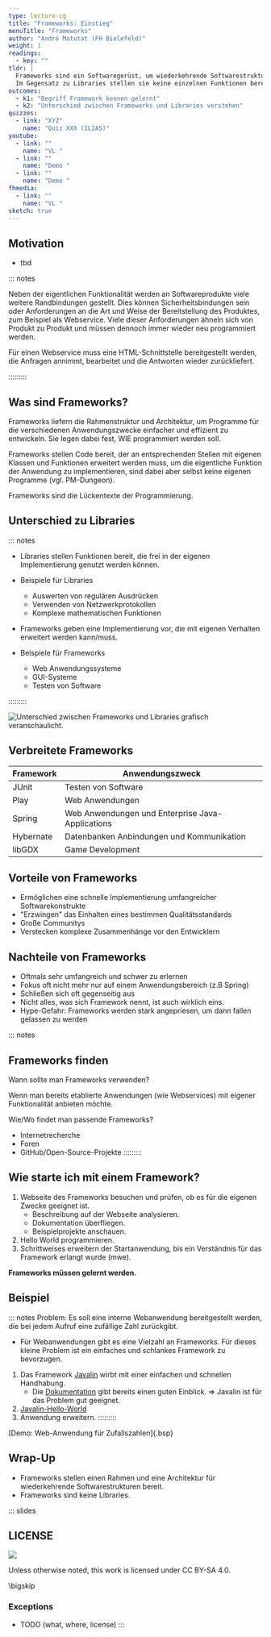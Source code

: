 ```yaml
---
type: lecture-cg
title: "Frameworks: Einstieg"
menuTitle: "Frameworks"
author: "André Matutat (FH Bielefeld)"
weight: 1
readings:
  - key: ""
tldr: |
  Frameworks sind ein Softwaregerüst, um wiederkehrende Softwarestrukturen schnell und einfach um die eigene Funktionalität zu erweitern.
  Im Gegensatz zu Libraries stellen sie keine einzelnen Funktionen bereits, die im eigene Code aufgerufen werden, sondern geben Strukturen vor, in denen der eigenen Code eingearbeitet werden muss.
outcomes:
  - k1: "Begriff Framework kennen gelernt"
  - k2: "Unterschied zwischen Frameworks und Libraries verstehen"
quizzes:
  - link: "XYZ"
    name: "Quiz XXX (ILIAS)"
youtube:
  - link: ""
    name: "VL "
  - link: ""
    name: "Demo "
  - link: ""
    name: "Demo "
fhmedia:
  - link: ""
    name: "VL "
sketch: true
---
```



## Motivation

- tbd

::: notes

Neben der eigentlichen Funktionalität werden an Softwareprodukte viele weitere Randbindungen gestellt.
Dies können Sicherheitsbindungen sein oder Anforderungen an die Art und Weise der Bereitstellung des Produktes, zum Beispiel als Webservice.
Viele dieser Anforderungen ähneln sich von Produkt zu Produkt und müssen dennoch immer wieder neu programmiert werden.

Für einen Webservice muss eine HTML-Schnittstelle bereitgestellt werden, die Anfragen annimmt, bearbeitet und die Antworten wieder zurückliefert.

:::::::::

## Was sind Frameworks?

Frameworks liefern die Rahmenstruktur und Architektur, um Programme für die verschiedenen Anwendungszwecke einfacher und effizient zu entwickeln. Sie legen dabei fest, WIE programmiert werden soll.

Frameworks stellen Code bereit, der an entsprechenden Stellen mit eigenen Klassen und Funktionen erweitert werden muss, um die eigentliche Funktion der Anwendung zu implementieren, sind dabei aber selbst keine eigenen Programme (vgl. PM-Dungeon).

Frameworks sind die Lückentexte der Programmierung. <!-- //Ich finde die Analogie eigentlich nicht schlecht, aber die muss besser eingebunden werden-->


## Unterschied zu Libraries

::: notes
- Libraries stellen Funktionen bereit, die frei in der eigenen Implementierung genutzt werden können.
- Beispiele für Libraries
  - Auswerten von regulären Ausdrücken
  - Verwenden von Netzwerkprotokollen
  - Komplexe mathematischen Funktionen

- Frameworks geben eine Implementierung vor, die mit eigenen Verhalten erweitert werden kann/muss.
- Beispiele für Frameworks
  - Web Anwendungssysteme
  - GUI-Systeme
  - Testen von Software

:::::::::

![Unterschied zwischen Frameworks und Libraries grafisch veranschaulicht.](/images/frameworksVSlib.png)


## Verbreitete Frameworks

<!-- // Frage: Wie ausführlich den Anwendungszweck erklären? Teilweise ist das schon sehr spezifisch und für Einsteiger könnte es ein großes Buzzword Bingo werden. -->
| Framework | Anwendungszweck |
| --------- | --------------- |
| JUnit     | Testen von Software|
| Play      | Web Anwendungen |
| Spring    | Web Anwendungen und Enterprise Java-Applications|
| Hybernate | Datenbanken Anbindungen und Kommunikation    |
| libGDX    | Game Development|


## Vorteile von Frameworks

<!-- Formatierung dieses Kaptitel? -->
+ Ermöglichen eine schnelle Implementierung umfangreicher Softwarekonstrukte
+ "Erzwingen" das Einhalten eines bestimmen Qualitätsstandards
+ Große Communitys
+ Verstecken komplexe Zusammenhänge vor den Entwicklern

## Nachteile von Frameworks

- Oftmals sehr umfangreich und schwer zu erlernen
- Fokus oft nicht mehr nur auf einem Anwendungsbereich (z.B Spring)
- Schließen sich oft gegenseitig aus
- Nicht alles, was sich Framework nennt, ist auch wirklich eins.
- Hype-Gefahr: Frameworks werden stark angepriesen, um dann fallen gelassen zu werden

::: notes
## Frameworks finden
Wann sollte man Frameworks verwenden?

Wenn man bereits etablierte Anwendungen (wie Webservices) mit eigener Funktionalität anbieten möchte.

Wie/Wo findet man passende Frameworks?

- Internetrecherche
- Foren
- GitHub/Open-Source-Projekte
:::::::::

## Wie starte ich mit einem Framework?

1. Webseite des Frameworks besuchen und prüfen, ob es für die eigenen Zwecke geeignet ist.
   - Beschreibung auf der Webseite analysieren.
   - Dokumentation überfliegen.
   - Beispielprojekte anschauen.
2. Hello World programmieren. <!-- https://javalin.io/tutorials/gradle-setup -->
3. Schrittweises erweitern der Startanwendung, bis ein Verständnis für das Framework erlangt wurde (mwe).

**Frameworks müssen gelernt werden.**




## Beispiel

::: notes
Problem: Es soll eine interne Webanwendung bereitgestellt werden, die bei jedem Aufruf eine zufällige Zahl zurückgibt.

- Für Webanwendungen gibt es eine Vielzahl an Frameworks. Für dieses kleine Problem ist ein einfaches und schlankes Framework zu bevorzugen.
 <!-- Jetzt die Schritte 1 und 2 live vorführen -->
1. Das Framework [Javalin](https://javalin.io/) wirbt mit einer einfachen und schnellen Handhabung.
   - Die [Dokumentation](https://javalin.io/documentation) gibt bereits einen guten Einblick.
  => Javalin ist für das Problem gut geeignet.
2. [Javalin-Hello-World](https://javalin.io/tutorials/gradle-setup)  <!-- In der doc fehlt:  implementation 'org.slf4j:slf4j-simple:1.8.0-beta4' siehe src/javalin/JavalinHelloWorld -->
3. Anwendung erweitern. <!-- siehe /src/javalin/JavalinRandomNumber -->
:::::::::

[Demo: Web-Anwendung für Zufallszahlen]{.bsp}


## Wrap-Up

- Frameworks stellen einen Rahmen und eine Architektur für wiederkehrende Softwarestrukturen bereit.
- Frameworks sind keine Libraries.

<!-- DO NOT REMOVE - THIS IS A LAST SLIDE TO INDICATE THE LICENSE AND POSSIBLE EXCEPTIONS (IMAGES, ...). -->
::: slides
## LICENSE
![](https://licensebuttons.net/l/by-sa/4.0/88x31.png)

Unless otherwise noted, this work is licensed under CC BY-SA 4.0.

\bigskip

### Exceptions
*   TODO (what, where, license)
:::
